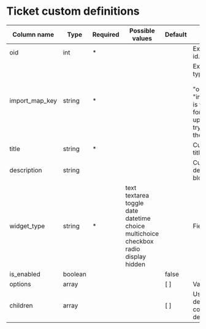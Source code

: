 Ticket custom definitions
==================

| Column name               | Type    | Required | Possible values                                                                                                                                 | Default | Description                                                                                                                             | Examples                           |
| --------------------------|---------|----------|-------------------------------------------------------------------------------------------------------------------------------------------------|---------|-----------------------------------------------------------------------------------------------------------------------------------------|------------------------------------|
| oid                       | int     |  *       |                                                                                                                                                 |         | External source id.                                                                                                                     |                                    |
| import_map_key            | string  |  *       |                                                                                                                                                 |         | External source type. <br/><br/>  "oid" + "import_map_key" is the unique key for proper item updates when you try to re-import the item.| dp_ticket_field, zd_ticket_field   |
| title                     | string  |  *       |                                                                                                                                                 |         | Custom definition title.                                                                                                                |                                    |
| description               | string  |          |                                                                                                                                                 |         | Custom definition description, help block.                                                                                              |                                    |
| widget_type               | string  |  *       | text <br/> textarea <br/> toggle <br/> date <br/> datetime <br/> choice <br/> multichoice <br/> checkbox <br/> radio <br/> display <br/> hidden |         | Field type.                                                                                                                             |                                    |
| is_enabled                | boolean |          |                                                                                                                                                 | false   |                                                                                                                                         |                                    |
| options                   | array   |          |                                                                                                                                                 | [ ]     | Validation options.                                                                                                                     |                                    |
| children                  | array   |          |                                                                                                                                                 | [ ]     | Used for choice definitions, contains choice definitions.                                                                               |                                    |
